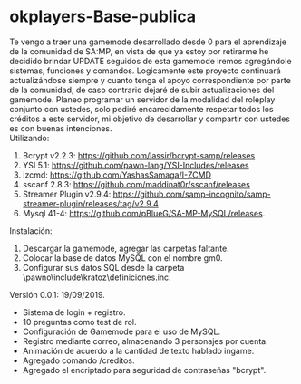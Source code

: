 # okplayers-Base-publica
Te vengo a traer una gamemode desarrollado desde 0 para el aprendizaje de la comunidad de SA:MP, en vista de que ya estoy por retirarme he decidido brindar UPDATE seguidos de esta gamemode iremos agregándole sistemas, funciones y comandos. Logicamente este proyecto continuará actualizándose siempre y cuanto tenga el apoyo correspondiente por parte de la comunidad, de caso contrario dejaré de subir actualizaciones del gamemode. Planeo programar un servidor de la modalidad del roleplay conjunto con ustedes, solo pediré encarecidamente respetar todos los créditos a este servidor, mi objetivo de desarrollar y compartir con ustedes es con buenas intenciones.  
Utilizando:
1) Bcrypt v2.2.3: https://github.com/lassir/bcrypt-samp/releases
2) YSI 5.1: https://github.com/pawn-lang/YSI-Includes/releases
3) izcmd: https://github.com/YashasSamaga/I-ZCMD
4) sscanf 2.8.3: https://github.com/maddinat0r/sscanf/releases
5) Streamer Plugin v2.9.4: https://github.com/samp-incognito/samp-streamer-plugin/releases/tag/v2.9.4
6) Mysql 41-4: https://github.com/pBlueG/SA-MP-MySQL/releases.

Instalación:
1) Descargar la gamemode, agregar las carpetas faltante.
2) Colocar la base de datos MySQL con el nombre gm0.
3) Configurar sus datos SQL desde la carpeta \pawno\include\kratoz\definiciones.inc.

Versión 0.0.1: 19/09/2019.
- Sistema de login + registro.
- 10 preguntas como test de rol.
- Configuración de Gamemode para el uso de MySQL.
- Registro mediante correo, almacenando 3 personajes por cuenta.
- Animación de acuerdo a la cantidad de texto hablado ingame.
- Agregado comando /creditos.
- Agregado el encriptado para seguridad de contraseñas "bcrypt".
